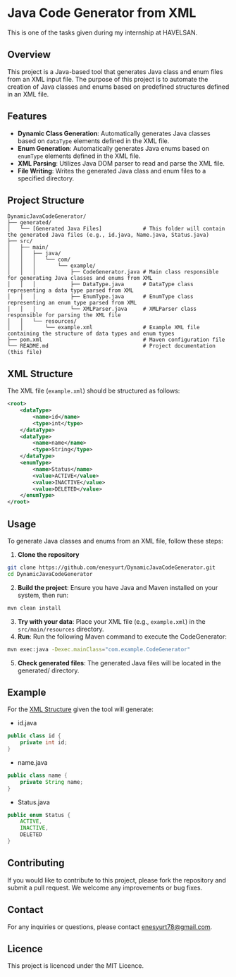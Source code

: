 # Java Code Generator from XML

This is one of the tasks given during my internship at HAVELSAN.

## Overview

This project is a Java-based tool that generates Java class and enum files from an XML input file. The purpose of this project is to automate the creation of Java classes and enums based on predefined structures defined in an XML file.

## Features

- **Dynamic Class Generation**: Automatically generates Java classes based on `dataType` elements defined in the XML file.
- **Enum Generation**: Automatically generates Java enums based on `enumType` elements defined in the XML file.
- **XML Parsing**: Utilizes Java DOM parser to read and parse the XML file.
- **File Writing**: Writes the generated Java class and enum files to a specified directory.

## Project Structure
```plainText
DynamicJavaCodeGenerator/
├── generated/
│   └── [Generated Java Files]             # This folder will contain the generated Java files (e.g., id.java, Name.java, Status.java)
├── src/
│   ├── main/
│   │   ├── java/
│   │   │   └── com/
│   │   │       └── example/
│   │   │           ├── CodeGenerator.java # Main class responsible for generating Java classes and enums from XML
│   │   │           ├── DataType.java      # DataType class representing a data type parsed from XML
│   │   │           ├── EnumType.java      # EnumType class representing an enum type parsed from XML
│   │   │           └── XMLParser.java     # XMLParser class responsible for parsing the XML file
│   │   └── resources/
│   │       └── example.xml                # Example XML file containing the structure of data types and enum types
├── pom.xml                                # Maven configuration file
└── README.md                              # Project documentation (this file)

```
## XML Structure

The XML file (`example.xml`) should be structured as follows:

```xml
<root>
    <dataType>
        <name>id</name>
        <type>int</type>
    </dataType>
    <dataType>
        <name>name</name>
        <type>String</type>
    </dataType>
    <enumType>
        <name>Status</name>
        <value>ACTIVE</value>
        <value>INACTIVE</value>
        <value>DELETED</value>
    </enumType>
</root>
```

## Usage

To generate Java classes and enums from an XML file, follow these steps:
1. **Clone the repository**
```bash
git clone https://github.com/enesyurt/DynamicJavaCodeGenerator.git
cd DynamicJavaCodeGenerator
```
2. **Build the project**: Ensure you have Java and Maven installed on your system, then run:
```bash
mvn clean install
```
3. **Try with your data**: Place your XML file (e.g., `example.xml`) in the `src/main/resources` directory.
4. **Run**: Run the following Maven command to execute the CodeGenerator:
```bash
mvn exec:java -Dexec.mainClass="com.example.CodeGenerator"
```
5. **Check generated files**: The generated Java files will be located in the generated/ directory.

## Example

For the [XML Structure](#xml-structure) given the tool will generate:
- id.java
```java
public class id {
    private int id;
}
```
- name.java
```java
public class name {
    private String name;
}
```
- Status.java
```java
public enum Status {
    ACTIVE,
    INACTIVE,
    DELETED
}
```

## Contributing
If you would like to contribute to this project, please fork the repository and submit a pull request. We welcome any improvements or bug fixes.

## Contact
For any inquiries or questions, please contact [enesyurt78@gmail.com](enesyurt78@gmail.com).


## Licence
This project is licenced under the MIT Licence.